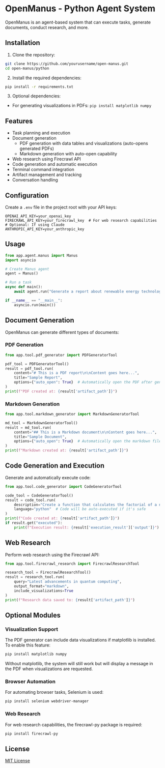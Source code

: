 # OpenManus - Python Agent System

OpenManus is an agent-based system that can execute tasks, generate documents, conduct research, and more.

## Installation

1. Clone the repository:
```bash
git clone https://github.com/yourusername/open-manus.git
cd open-manus/python
```

2. Install the required dependencies:
```bash
pip install -r requirements.txt
```

3. Optional dependencies:
- For generating visualizations in PDFs: `pip install matplotlib numpy`

## Features

- Task planning and execution
- Document generation
  - PDF generation with data tables and visualizations (auto-opens generated PDFs)
  - Markdown generation with auto-open capability
- Web research using Firecrawl API
- Code generation and automatic execution
- Terminal command integration
- Artifact management and tracking
- Conversation handling

## Configuration

Create a `.env` file in the project root with your API keys:

```
OPENAI_API_KEY=your_openai_key
FIRECRAWL_API_KEY=your_firecrawl_key  # For web research capabilities
# Optional: If using Claude
ANTHROPIC_API_KEY=your_anthropic_key
```

## Usage

```python
from app.agent.manus import Manus
import asyncio

# Create Manus agent
agent = Manus()

# Run a task
async def main():
    await agent.run("Generate a report about renewable energy technologies")

if __name__ == "__main__":
    asyncio.run(main())
```

## Document Generation

OpenManus can generate different types of documents:

### PDF Generation

```python
from app.tool.pdf_generator import PDFGeneratorTool

pdf_tool = PDFGeneratorTool()
result = pdf_tool.run(
    content="# This is a PDF report\n\nContent goes here...",
    title="Sample Report",
    options={"auto_open": True}  # Automatically open the PDF after generation
)
print(f"PDF created at: {result['artifact_path']}")
```

### Markdown Generation

```python
from app.tool.markdown_generator import MarkdownGeneratorTool

md_tool = MarkdownGeneratorTool()
result = md_tool.run(
    content="## This is a Markdown document\n\nContent goes here...",
    title="Sample Document",
    options={"auto_open": True}  # Automatically open the markdown file
)
print(f"Markdown created at: {result['artifact_path']}")
```

## Code Generation and Execution

Generate and automatically execute code:

```python
from app.tool.code_generator import CodeGeneratorTool

code_tool = CodeGeneratorTool()
result = code_tool.run(
    description="Create a function that calculates the factorial of a number",
    language="python"  # Code will be auto-executed if it's safe
)
print(f"Code created at: {result['artifact_path']}")
if result.get("executed"):
    print(f"Execution result: {result['execution_result']['output']}")
```

## Web Research

Perform web research using the Firecrawl API:

```python
from app.tool.firecrawl_research import FirecrawlResearchTool

research_tool = FirecrawlResearchTool()
result = research_tool.run(
    query="Latest advancements in quantum computing",
    output_format="markdown",
    include_visualizations=True
)
print(f"Research data saved to: {result['artifact_path']}")
```

## Optional Modules

### Visualization Support

The PDF generator can include data visualizations if matplotlib is installed. To enable this feature:

```bash
pip install matplotlib numpy
```

Without matplotlib, the system will still work but will display a message in the PDF when visualizations are requested.

### Browser Automation

For automating browser tasks, Selenium is used:

```bash
pip install selenium webdriver-manager
```

### Web Research

For web research capabilities, the firecrawl-py package is required:

```bash
pip install firecrawl-py
```

## License

[MIT License](LICENSE)
